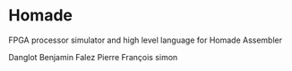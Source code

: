 Homade
==========

FPGA processor simulator and high level language for Homade Assembler

Danglot Benjamin
Falez Pierre
François simon

